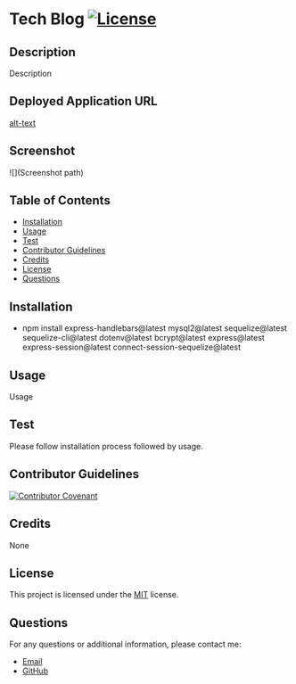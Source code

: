 # Tech Blog [![License](https://img.shields.io/badge/license-MIT-blue.svg)](https://opensource.org/licenses/MIT)

## Description
Description

## Deployed Application URL
[alt-text](Link)

## Screenshot
![](Screenshot path)

## Table of Contents
- [Installation](#installation)
- [Usage](#usage)
- [Test](#test)
- [Contributor Guidelines](#contributor-guidelines)
- [Credits](@credits)
- [License](#license)
- [Questions](#questions)

## Installation
- npm install express-handlebars@latest mysql2@latest sequelize@latest sequelize-cli@latest dotenv@latest bcrypt@latest express@latest express-session@latest connect-session-sequelize@latest

## Usage
Usage

## Test
Please follow installation process followed by usage.

## Contributor Guidelines

[![Contributor Covenant](https://img.shields.io/badge/Contributor%20Covenant-2.1-4baaaa.svg)](code_of_conduct.md)

## Credits
None

## License

This project is licensed under the [MIT](https://opensource.org/licenses/MIT) license.

## Questions

For any questions or additional information, please contact me:
- [Email](mailto:mariam.miladd@gmail.com?subject=[GitHub]%20Dev%20Connect)
- [GitHub](https://github.com/mariamdawood)